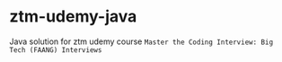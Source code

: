 # ztm-udemy-java
Java solution for ztm udemy course `Master the Coding Interview: Big Tech (FAANG) Interviews`

